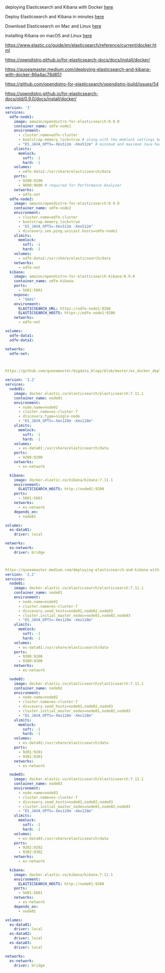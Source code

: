 

deploying Elasticsearch and Kibana with Docker [here](https://quoeamaster.medium.com/deploying-elasticsearch-and-kibana-with-docker-86a4ac78d851)

Deploy Elasticsearch and Kibana in minutes [here](https://info.elastic.co/elasticsearch-service-trial-course.html?ultron=udemy-bo&blade=cpl&hulk=web&gambit=guide-to-es)

Download Elasticsearch on Mac and Linux [here](https://www.elastic.co/downloads/elasticsearch)

Installing Kibana on macOS and Linux [here](https://www.elastic.co/downloads/kibana)

https://www.elastic.co/guide/en/elasticsearch/reference/current/docker.html


https://opendistro.github.io/for-elasticsearch-docs/docs/install/docker/

https://quoeamaster.medium.com/deploying-elasticsearch-and-kibana-with-docker-86a4ac78d851

https://github.com/opendistro-for-elasticsearch/opendistro-build/issues/54


https://opendistro.github.io/for-elasticsearch-docs/old/0.9.0/docs/install/docker/
```yaml
version: '3'
services:
  odfe-node1:
    image: amazon/opendistro-for-elasticsearch:0.9.0
    container_name: odfe-node1
    environment:
      - cluster.name=odfe-cluster
      - bootstrap.memory_lock=true # along with the memlock settings below, disables swapping
      - "ES_JAVA_OPTS=-Xms512m -Xmx512m" # minimum and maximum Java heap size, recommend setting both to 50% of system RAM
    ulimits:
      memlock:
        soft: -1
        hard: -1
    volumes:
      - odfe-data1:/usr/share/elasticsearch/data
    ports:
      - 9200:9200
      - 9600:9600 # required for Performance Analyzer
    networks:
      - odfe-net
  odfe-node2:
    image: amazon/opendistro-for-elasticsearch:0.9.0
    container_name: odfe-node2
    environment:
      - cluster.name=odfe-cluster
      - bootstrap.memory_lock=true
      - "ES_JAVA_OPTS=-Xms512m -Xmx512m"
      - discovery.zen.ping.unicast.hosts=odfe-node1
    ulimits:
      memlock:
        soft: -1
        hard: -1
    volumes:
      - odfe-data2:/usr/share/elasticsearch/data
    networks:
      - odfe-net
  kibana:
    image: amazon/opendistro-for-elasticsearch-kibana:0.9.0
    container_name: odfe-kibana
    ports:
      - 5601:5601
    expose:
      - "5601"
    environment:
      ELASTICSEARCH_URL: https://odfe-node1:9200
      ELASTICSEARCH_HOSTS: https://odfe-node1:9200
    networks:
      - odfe-net

volumes:
  odfe-data1:
  odfe-data2:

networks:
  odfe-net:



https://github.com/quoeamaster/bigdata_blogs/blob/master/es_docker_deploy/docker-compose-single-node.yml

version: '2.2'
services:
  node01:
    image: docker.elastic.co/elasticsearch/elasticsearch:7.11.1
    container_name: node01
    environment:
      - node.name=node01
      - cluster.name=es-cluster-7
      - discovery.type=single-node
      - "ES_JAVA_OPTS=-Xms128m -Xmx128m"
    ulimits:
      memlock:
        soft: -1
        hard: -1
    volumes:
      - es-data01:/usr/share/elasticsearch/data
    ports:
      - 9200:9200
    networks:
      - es-network

  kibana:
    image: docker.elastic.co/kibana/kibana:7.11.1
    environment:
      ELASTICSEARCH_HOSTS: http://node01:9200
    ports:
      - 5601:5601
    networks:
      - es-network
    depends_on:
      - node01

volumes:
  es-data01:
    driver: local

networks:
  es-network:
    driver: bridge



https://quoeamaster.medium.com/deploying-elasticsearch-and-kibana-with-docker-86a4ac78d851
version: '2.2'
services:
  node01:
    image: docker.elastic.co/elasticsearch/elasticsearch:7.11.1
    container_name: node01
    environment:
      - node.name=node01
      - cluster.name=es-cluster-7
      - discovery.seed_hosts=node01,node02,node03
      - cluster.initial_master_nodes=node01,node02,node03
      - "ES_JAVA_OPTS=-Xms128m -Xmx128m"
    ulimits:
      memlock:
        soft: -1
        hard: -1
    volumes:
      - es-data01:/usr/share/elasticsearch/data
    ports:
      - 9200:9200
      - 9300:9300
    networks:
      - es-network

  node02:
    image: docker.elastic.co/elasticsearch/elasticsearch:7.11.1
    container_name: node02
    environment:
      - node.name=node02
      - cluster.name=es-cluster-7
      - discovery.seed_hosts=node01,node02,node03
      - cluster.initial_master_nodes=node01,node02,node03
      - "ES_JAVA_OPTS=-Xms128m -Xmx128m"
    ulimits:
      memlock:
        soft: -1
        hard: -1
    volumes:
      - es-data02:/usr/share/elasticsearch/data
    ports:
      - 9201:9201
      - 9301:9301
    networks:
      - es-network

  node03:
    image: docker.elastic.co/elasticsearch/elasticsearch:7.11.1
    container_name: node03
    environment:
      - node.name=node03
      - cluster.name=es-cluster-7
      - discovery.seed_hosts=node01,node02,node03
      - cluster.initial_master_nodes=node01,node02,node03
      - "ES_JAVA_OPTS=-Xms128m -Xmx128m"
    ulimits:
      memlock:
        soft: -1
        hard: -1
    volumes:
      - es-data03:/usr/share/elasticsearch/data
    ports:
      - 9202:9202
      - 9302:9302
    networks:
      - es-network

  kibana:
    image: docker.elastic.co/kibana/kibana:7.11.1
    environment:
      ELASTICSEARCH_HOSTS: http://node01:9200
    ports:
      - 5601:5601
    networks:
      - es-network
    depends_on:
      - node01

volumes:
  es-data01:
    driver: local
  es-data02:
    driver: local
  es-data03:
    driver: local

networks:
  es-network:
    driver: bridge     